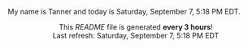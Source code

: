 My name is Tanner and today is Saturday, September 7, 5:18 PM EDT.

<p align="center">This <i>README</i> file is generated <b>every 3 hours</b>!</br>Last refresh: Saturday, September 7, 5:18 PM EDT<br /></p>
